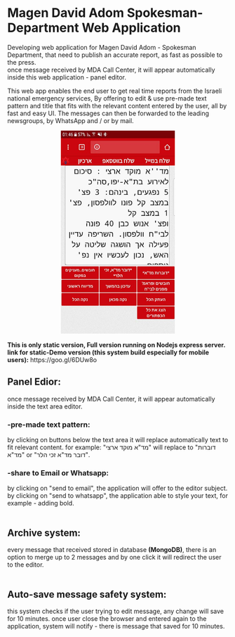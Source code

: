 # Magen David Adom Spokesman-Department Web Application

Developing web application for Magen David Adom - Spokesman Department,
that need to publish an accurate report, as fast as possible to the press.<br>
once message received by MDA Call Center, it will appear automatically  inside this web application - panel editor.



This web app enables the end user to get real time reports from the Israeli national emergency services, By offering to edit & use pre-made text pattern and title that fits with the relevant content entered by the user, all by fast and easy UI.
The messages can then be forwarded to the leading newsgroups, by WhatsApp and / or by mail.
<p align="center">
  <img width="260" src="images/preview.jpg">
</p>
<b>This is only static version, Full version running on Nodejs express server.
  <br>
link for static-Demo version (this system build especially for mobile users):</b>
https://goo.gl/6DUw8o

## Panel Edior:
once message received by MDA Call Center, it will appear automatically inside the text area editor.

### -pre-made text pattern:
by clicking on buttons below the text area it will replace automatically text to fit relevant content.
for example: "מד"א מוקד ארצי" will replace to "דוברות מד"א" or "דובר מד"א זכי הלר".

### -share to Email or Whatsapp:
by clicking on "send to email", the application will offer to the editor subject.
<br>
by clicking on "send to whatsapp", the application able to style your text, for example - adding bold.
<br>
<br>
## Archive system:
every message that received stored in database <b>(MongoDB)</b>, there is an option to merge up to 2 messages and by one click it will redirect the user to the editor.
<br>
<br>
## Auto-save message safety system:
this system checks if the user trying to edit message, any change will save for 10 minutes.
once user close the browser and entered again to the application, system will notify - there is message that saved for 10 minutes.
